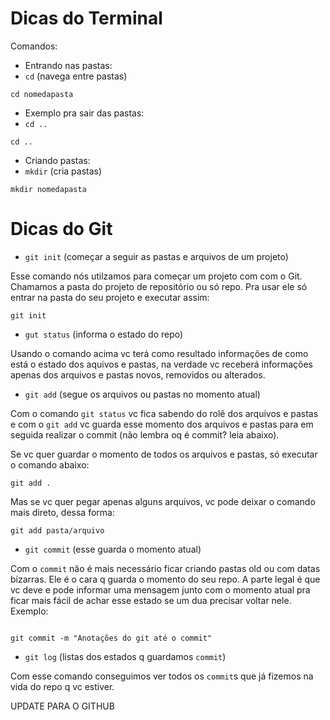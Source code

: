 # Dicas do Terminal

Comandos:

- Entrando nas pastas:
- `cd` (navega entre pastas)

```
cd nomedapasta
```
- Exemplo pra sair das pastas:
- `cd ..`

```
cd ..
```
- Criando pastas:
- `mkdir` (cria pastas)
```
mkdir nomedapasta
```

# Dicas do Git

- `git init` (começar a seguir as pastas e arquivos de um projeto)

Esse comando nós utilzamos para começar um projeto com com o Git.
Chamamos a pasta do projeto de repositório ou só repo. Pra usar ele só entrar na pasta do seu projeto e executar assim:
```
git init
```

- `gut status` (informa o estado do repo)

Usando o comando acima vc terá como resultado informações de como está o estado dos aquivos e pastas, na verdade vc receberá informações apenas dos arquivos e pastas novos, removidos ou alterados.

- `git add` (segue os arquivos ou pastas no momento atual)

Com o comando `git status` vc fica sabendo do rolê dos arquivos e pastas e com o `git add` vc guarda esse momento dos arquivos e pastas para em seguida realizar o commit (não lembra oq é commit? leia abaixo).

Se vc quer guardar o momento de todos os arquivos e pastas, só executar o comando abaixo:
```
git add .
```

Mas se vc quer pegar apenas alguns arquivos, vc pode deixar o comando mais direto, dessa forma:

```
git add pasta/arquivo
```

- `git commit` (esse guarda o momento atual)

Com o `commit` não é mais necessário ficar criando pastas old ou com datas bizarras. Ele é o cara q guarda o momento do seu repo.
A parte legal é que vc deve e pode informar uma mensagem junto com o momento atual pra ficar mais fácil de achar esse estado se um dua precisar voltar nele. Exemplo:

```

git commit -m "Anotações do git até o commit"
```

- `git log` (listas dos estados q guardamos `commit`)

Com esse comando conseguimos ver todos os `commit`s que já fizemos na vida do repo q vc estiver.

UPDATE PARA O GITHUB